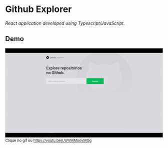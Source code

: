 <h1>Github Explorer</h1>

<p>
  <i>React application developed using Typescript/JavaScript.</i>
  <br>
</p>

<h2>Demo</h2>

[![Github Explorer](https://github.com/TxrWall/github-explorer/blob/main/gif_app.gif?raw=true)](https://youtu.be/LWVMMoovMOg)
<br>
<sup>Clique no gif ou https://youtu.be/LWVMMoovMOg</sup>
